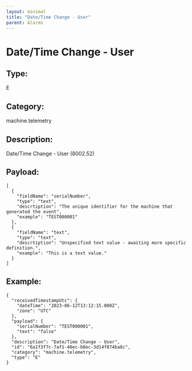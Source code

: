 ```yaml
---
layout: minimal
title: "Date/Time Change - User"
parent: Alarms
---
```


# Date/Time Change - User

## Type:

E

## Category:

machine.telemetry

## Description: 

Date/Time Change - User (8002.52)

## Payload:

```
[
  {
    "fieldName": "serialNumber",
    "type": "text",
    "descrtiption": "The unique identifier for the machine that generated the event",
    "example": "TEST000001"
  },
  {
    "fieldName": "text",
    "type": "text",
    "descrtiption": "Unspecified text value - awaiting more specific definition.",
    "example": "This is a text value."
  }
]
```

## Example:

```
{
  "receivedTimestampUtc": {
    "dateTime": "2023-06-12T13:12:15.000Z",
    "zone": "UTC"
  },
  "payload": {
    "serialNumber": "TEST000001",
    "text": "false"
  },
  "description": "Date/Time Change - User",
  "id": "6a1f3f7c-7af1-40ec-b0ec-3d14f874ba8c",
  "category": "machine.telemetry",
  "type": "E"
}
```
